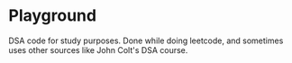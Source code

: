 # Playground
DSA code for study purposes. Done while doing leetcode, and sometimes uses other sources like John Colt's DSA course.